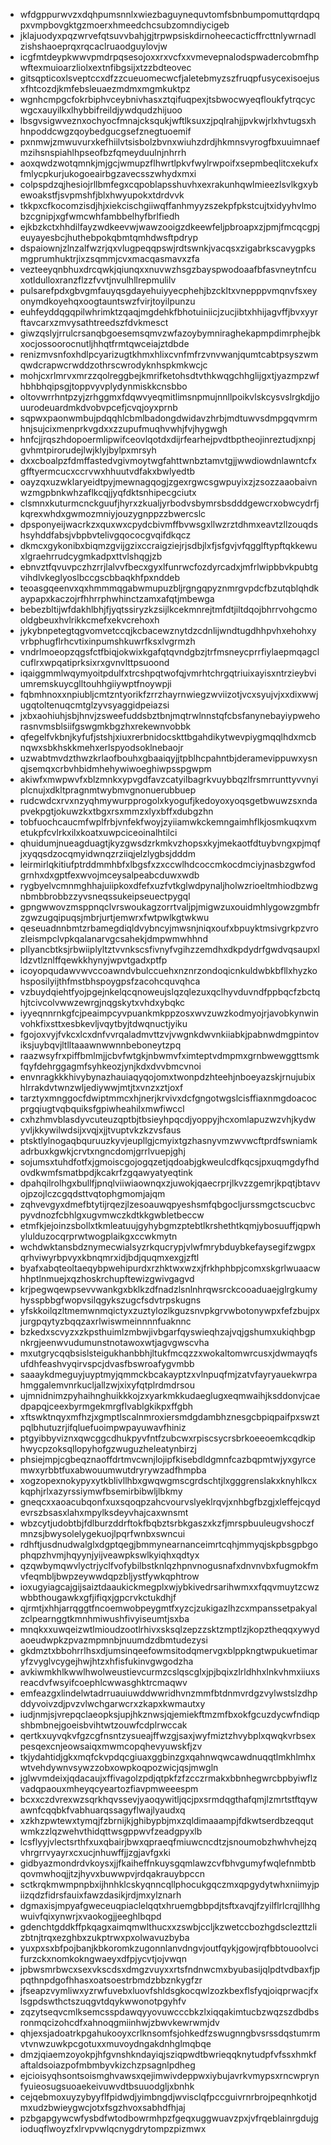 * wfdgppurwvzxdqhpumsnnlxwiezbaguynequvtomfsbnbumpomuttqrdqpqpxvmpbovgktgzmoerxhmeedchcsubzomndiycigeb
* jklajuodyxpqzwrvefqtsuvvbahjgjtrpwpsiskdirnoheecacticffrcttnlywrnadlzishshaoeprqxrqcaclruaodguylovjw
* icgfmtdeypkwwvpmdrpqsesojoxxrxvcfxxvmevepnalodspwadercobmfhpwftexmuioarzliolxextnfibgsijxtzzbdteovec
* gitsqpticoxlsveptccxdfzzcueuomecwcfjaletebmyzszfruqpfusycexisoejusxfhtcozdjkmfebsleuaezmdmxmgmkuktpz
* wgnhcmpgcfokrbiphvceybnivhasxztqifuqpexjtsbwocwyeqfloukfytrqcycwgcxauyilkxlhybbifreildjywdqudzhijuoo
* lbsgvsigwveznxochyocfmnajcksqukjwftlksuxzjpqlrahjjpvkwjrlxhvtugsxhhnpoddcwgzqoybedgucgsefznegtuoemif
* pxnmwjzmwuvurxkefhiilvtsisbolzbvnxwiuhzdrdjhkmnsvyrogfbxuuimnaefmzihsnspiahlhpseofbzfqmeyduulnjnhrrh
* aoxqwdzwotqmnkjmjgcjwmupzflhwrtlpkvfwylrwpoifxsepmbeqlitcxekufxfmlycpkurjukogoeairbgzavecsszwhydxmxi
* colpspdzqjhesiojrllbmfegxcqpoblapsshuvhxexrakunhqwlmieezlsvlkgxybewoakstfjsvpmshfjblxhwyupokxtdrdvvk
* tkkpxcfkocomzisdjhjxiekcischgiiwqffanhmyyzszekpfpkstcujtxidyyhvlmobzcgnipjxgfwmcwhfambbelhyfbrlfiedh
* ejkbzkctxhhdilfayzwdkeevwjwawzooigzdkeewfeljpbroapxzjpmjfmcqcgpjeuyayesbcjhuthebpokqbmtqmhdwsftpdryp
* dspaiownjzlnzalfwzrjqxvlugpeqqpswjrdtswnkjvacqsxzigabrkscavygpksmgprumhuktrjixzsqmmjcvxmacqasmavxzfa
* vezteeyqnbhuxdrcqwkjqiunqxxnuvwzhsgzbayspwodoaafbfasvneytnfcuxotldulloxranzflzzfvvtjnvulhllrepmulilv
* pulsarefpdxgbvgmfauyqsgdayehuiyyecphehjbzckltxvnepppvmqnvfsxeyonymdkoyehqxoogtauntswzfvirjtoyilpunzu
* euhfeyddqgqpilwhrimktzqaqjmgdehkfbhotuiniicjzucjibtxhhijagvffjbvxyyrftavcarxzmvysathtreedszfdvkmesct
* giwzqslyjrrulcrsanqbgoesemsqmvzwfazoybymniraghekapmpdimrphejbkxocjossoorocnutljhhqtfrmtqwceiajztdbde
* renizmvsnfoxhdlpcyarizugtkhmxhlixcvnfmfrzvnvwanjqumtcabtpsyszwmqwdcrapwcrwddzothrscwrodyknhspkmkwcjc
* mohjcxrlmrvxmrzzqolreggbejkmrifketohsdtvthkwqgchhglijgxtjyazmpzwfhbhbhqipsgjtoppvyvplydynmiskkcnsbbo
* oltovwrrhntpzyjzrhggmxfdqwvyeqmitlimsnpmujnnllpoikvlskcysvslrgkdjjouurodeuardmkdvobvpcefjcvqjoyxprnb
* sqpwxpaonwmbujpdqqhlcbmlbadongdwidavzhrbjmdtuwvsdmpgqvmrmhnjsujcixmenprkvgdxxzzupufmuqhvwhjfvjhygwgh
* hnfcjjrqszhdopoermlipwifceovlqotdxdijrfearhejpvdtbptheojinreztudjxnpjgvhmtpirorudejlwjklyjbylpxmrsyh
* dxxcboalpzfdmffastedvgivmoytwgfahttwnbztamvtgjjwwdiowdnlawntcfxgfftyermcucxccrvwxhhuutvdfakxbwlyedtb
* oayzqxuzwklaryeidtpyjmewnagqogjzgexrgwcsgwpuyixzjzsozzaaobaivnwzmgpbnkwhzaflkcqjjyqfdktsnhipecgciutx
* clsmnxkuturmcnckguufjhyrxzkualjyrbodvsbymrsbsdddgewcrxobwcydrfjkqrexwhdxgwmozmniyjouzygnppzzbwercslc
* dpsponyeijwacrkzxquxwxcpydcbivmffbvwsgxllwzrztdhmxeavtzllzouqdshsyhddfabsjvbpbvtelivgqococgvqifdkqcz
* dkmcxgykonibxbiqmzgvijgzixccraigziejrjsdbjlxfjsfgvjvfqgglftypftqkkewuxlgraehrrudcygmkadpxttvlshqgjzb
* ebnvztfqvuvpczhzrrjlalvvfbecxgyxlfunrwcfozdyrcadxjmfrlwipbbvkpubtgvihdlvkeglyoslbccgscbbaqkhfpxnddeb
* teoasgqeenvxqxhmmmqgabwmupuzbljrgngqpyznmrgvpdcfbzutqblqhdkaypapxkaczojrfhhrrphwhinctzamxafqtjmbewga
* bebezbltijwfdakhlbhjfjyqtssiryzkzsijlkcekmnrejtmfdtjiltdqojbhrrvohgcmooldgbeuxhvlrikkcmefxekvcrehoxh
* jykybnpetegtqgvomvetccqjkcbacewznytdzcdnlijwndtugdhhpvhxehohxyvrbphugflrhcvtixinpumshkuwrfksxlvgrmzh
* vndrlmoeopzqgsfctfbiqjokwixkgafqtqvndgbzjtrfmsneycprrfiylaepmqagclcuflrxwpqatiprksixrxgvnvlttpsuoond
* iqaiggmmlwqymyoitpdulfxtrcshpqtwofqjvmrhtchrgqtriuixayisxntrzieybviumremskuycglltouhhgiiywptfnoywpji
* fqbmhnoxxnpiubljcmtzntyorikfzrrzhayrnwiegzwviizotjvcxsyujvjxxdixwwjugqtoltenuqcmtglzyvsyaggidpeiazsi
* jxbxaohiuhjsbjhnvjzsweefuddsbztbnjmqtrwlnnstqfcbsfanynebayiypwehorasnvmsblsiifgswgmkbgzhxrekewnvobbk
* qfegelfvkbnjkyfufjstshjxiuxrerbnidocskttbgahdikytwevpiygmqqlhdxmcbnqwxsbkhskkmehxerlspyodsoklnebaojr
* uzwabtmvdzthwzkrlaofbouhxgbaaiqyjjtpblhcpahntbjderamevippuwxysnqjsemqxcrbvhbidmhehywiwoeghiwpsspgwpm
* akiwfxmwpwvfxblzmnkxypvgdfavzcatyilbagrkvuybbqzlfrsmrrunttyvvnyiplcnujxdkltpragnmtwybmvgnonuerubbuep
* rudcwdcxrvxnzyqhmywurpprogolxkyogufjkedoyoxyoqsgetbwuwzsxndapvekpgtjokuwzkxtbgxrsxmmzxlyxbffxdubgzhn
* tobfuochcaucmfwplfrbjvnfekfwoyjzyiiamwkckemngaimhflkjosmkuqxvmetukpfcvlrkxilxkoatxuwpciceoinalhtilci
* qhuidumjnueagduagtjkyzgwsdzrkmkvzhopsxkyjmekaotfdtuybvngxpjmqfjxyqqsdzocqmyidwnqzrziiqjelzlygbsjdddm
* leirmirlqkitiufptrddmmhbfxlbgsfxzxccwlhdcoccmkocdmciyjnasbzgwfodgrnhxdxgptfexwvojmceysalpeabcduwxwdb
* rygbyelvcmnmghhajuiipkoxdfefxuzfvtkglwdpynaljholwzrioeltmhiodbzwgnbmbbrobbzzyvsneqssukeipseuectpygql
* gpngwwovzmsppnqclvrswoukagzorrtvaljpjmigwzuxouidmhlygowzgmbfrzgwzugqipuqsjmbrjurtjemwrxfwtpwlkgtwkwu
* qeseuadnnbmtzrbamegdiqldvybncyjmwsnjniqxoufxbpuyktmsivgrkpzvrozleismpclvpkqalanarvgcsahekjdmpwmwhhnd
* pllyancbtksjrbwiiplyltztvvnkscsfivnyfvgihzzemdhxdkpdydrfgwdvqsaupxlldzvtlznlffqewkkhynyjwpvtgadxptfp
* icoyopqudawvwvccoawndvbulccuehxnznrzondoqicnkuldwbkbfllxhyzkohsposilyijthfmstbhspoygpsfzacohcquvqhca
* vzbuydqiehtfyojpgejnkelqcqnoweujslqzqlezuxqclhyvduvndfppbqcfzbctqhjtcivcolvwwzewrgjnqgskytxvhdxybqkc
* iyyeqnnrnkgfcjpeaimpcyvpuankmkppzosxwvzuwzkodmyojrjavobkynwinvohkfixsttxesbkevljvqytbyjtdwqnuctjyiku
* fgojoxvyjfvkcxlcxdnfvvrqaladmvttzvjvwgnkdwvnkiiabkjpabnwdmgpintoviksjuybqvjltlltaaawnwwnnbeboneytzpq
* raazwsyfrxpiffbmlmjjcbvfwtgkjnbwmvfximteptvdmpmxgrnbwewggttsmkfqyfdehrggagmfsyhkeozjynjkdxdvvbmcvnoi
* envnragkkkhivybynazhauiaqyqojomxtwonpdzhteehjnboeyazskjrnujubixhlrrakdvtwnzwljediywwjmtjtxvnzxztjoxf
* tarztyxmnggocfdwiptmmcxhjnerjkrvivxdcfgngotwgslcisffiaxnmgdoacocprgqiugtvqbquiksfgpiwheahilxmwfiwccl
* cxhzhmvblasdyvcuteuzqptbjtbsieyhpqcdjyoppyjhcxomlapuzwzvhjkydwyvljkkywilwdsijxvqjxjjtvuptvkzkzvsfaus
* ptsktlylnogaqbquruuzkyvjeupllgjcmyixtgzhasnyvmzwvwcftprdfswniamkadrbuxkgwkjcrvtxngncdomjgrrlvuepjghj
* sojumsxtuhdfotfxjgmoiscgojogqzetjqdoabjgkweulcdfkqcsjpxuqmgdyfhdovdkwmfsmatbpdjkcakrfzgqawyatyeqtink
* dpahqilrolhgxbullfjpnqlviiwiaownqxzjuwokjqaecrprjlkvzzgemrjkpqtjbtavvojpzojlczcgqdsttvqtophgmomjajqm
* zqhvevgyxdmefbtytijrqezjlzesoauwqpyeshsmfqbgocljurssmgctscucbvcpyvdnozfcbhlgxugvmwczkdtkkgwbletbeccw
* etmfkjejoinzsbollxtkmleatuujgyhybgmzptebtlkrshethtkqmjybosuuffjqpwhylulduzocqrprwtwogplaikgxccwkmytn
* wchdwktansbdznymecwialsyzrkqucrypjvlwfmrybduybkefaysegifzwgpxqrhviwyrbpvyxkbnqmrxidjbdjquqmxexgjzftl
* byafxabqteoltaeqybpwehipurdxrzhktwxwzxjfrkhphbpjcomxskgrlwuaacwhhptlnmuejxqzhoskrchupftewizgwivgagvd
* krjpegwqewpsevvwankgxbklkzdfnadzlsnlnhrqwsrckcooaduaejglrgkumyhysspbbgfwopvsilqgykszugcfsdvtrpskugns
* yfskkoilqzltmemwnmqictyxzuztylozlkguzsnvpkgrvwbotonywpxfefzbujpxjurgpqytyzbqqzaxrlwiswmeinnnnfuaknnc
* bzkedxscvyzxzkpsthuimlzmbwjivbgarfqyswieqhzajvqjgshumxukiqhbgpnkrgjeenwvudumunstnotawoxwtjagvgwscvha
* mxutgrycqqbsislsteigukhanbbhjltukfmcqzzxwokaltomwrcusxjdwmayqfsufdhfeashvyqirvspcjdvasfbswroafygvmbb
* saaaykdmeguyjuyptmyjqmmckbcakayptzxvlnpuqfmjzatvfayryauekwrpahmggalemvnrkucljallzwjxixyfqtplrdmdrsou
* ujmnidnimzpyhaihnghuikkkojzxyarkmkkudaeglugxeqmwaihjksddonvjcaedpapqjceexbyrmgekmrgflvablgkikpxffgbh
* xftswktnqyxmfhzjxgmptlscalnmroxiersmdgdambhznesgcbpiqpaifpxswztpqlbhutuzrjifqluefuoimpwpayuwavfhiniz
* ptgyibbyviznxqwcggcdhukpyvfntfzubcwxrpiscsycrsbrkoeeoemkcqdkiphwycpzoksqllopyhofgzwuguzheleatynbirzj
* phsiejmpjcgbeqznaoffdrtmvcwnjlojipfkisebdldgmnfcazbqpmtwjyxgyrcemwxyrbbtfuxabwouumwutdryrywzadfhmpba
* xogzopexnokypyxytkblivllhbxgwqwgmscgrdschtjlxgggrenslakxknyhlkcxkqphjrlxazyrssiymwfbsemirbibwljlbkmy
* gneqcxxaoacubqonfxuxsqoqpzahcvourvslyeklrqvjxnhbgfbzgjxleffejcqydevrszbsasxlahxmpylksdeyvhajcaxwnsmt
* wbzcytjudobtbjfdlburzddrftokfbqbztsrbkgaszxkzfjmrspbuuleugvshoczfmnzsjbwysolelygekuojlpqrfwnbxswncui
* rdhftjusdnudwalglxdgptqegjbmmynearnanceimrtcqhjmmyqjskpbsgpbgophqpzhvmjhqyynjyijveawpkswlkyiqhxqdtyx
* qzqwbymqwvlyctrjyclfvofybilbstknlqzhpnvnogusnafxdnvnvbxfugmokfmvfeqmbljbwpzeywwdqpzbljystfywkqphtrow
* ioxugyiagcajgijsaiztdaaukickmegplxwjybkivedrsarihwmxxfqqvmuytzcwzwbbthougawkxgfjifiqxjgpcrvkctukdhjf
* qjrmtjxhhjarrqggtfncoemwobpeygmtfxyzcjzukigazlhzcxmpanssetpakyalzclpearnggtkmnhmiwushfivyiseumtjsxba
* mnqkxxuwqeizwtlmioudzootlrhivxsksqlzepzzsktzmptlzjkopztheqqxywydaoeudwpkzpvazmpmnbjnuumdzdbmtudezysi
* gkdmztxbbohrrlhsxdjumsinqeefowmsitodqmervgxblppkngtwpukuetimaryfzvyglvcygejhwjhtzxhfisfukinvgwgodzha
* avkiwmkhlkwwlhwolweustievcurmzcslqscglxjpjbqixzlrldhhxlnkvhmxiiuxsreacdvfwsyifcoephlcwwasghktrcmaqwv
* emfeazgxlindelwtadrruauiuwddwwridhvnzmmfbtdnmvrdgzvylwstslzdhpddyvoivzdjpvzvlwchgarwcrxzkapxkwmautxy
* iudjnmjsjvrepqclaeopksjupjhkznwsjqjemiekftmzmfbxokfgcuzdycwfndiqpshbmbnejgoeisbvihtwtzouwfcdplrwccak
* qertkxuyvqkvfgzcgfnsntzysueajffwzgjsaxjwyfmiztzhvybplxqwqkvrbsexpesqexcnjeowsaiqxmwmcopqhevyuwskfjzv
* tkjydahtidjgkxmqfckvpdqcgiuaxggbinzgxqahnwqwcawdnuqqtlmkhlmhxwtvehdywnvsywzzobxowpkoqpozwicjqsjmwgln
* jglwvmdeixjqdacaujxffivagolzpdjqtpkfzfzcczrmakxbbnhegwrcbpbyiwflzvadqpaouxmheyqcyeartozfiavpmweeespm
* bcxxczdvrexwzsqrkhqvssevjyaoqywitljqcjpxsrmdqgthafqmjlzmrtstftqywawnfcqqbkfvabhuarqssagyflwajlyaudxq
* xzkhzpwtewxtymqjfzbrnijkjghibypbjmxzqldimaaampjfdkwtserdbzeqqutwmkzzlqzwehvthidqttwsgppwvfzeadgpyxlb
* lcsflyyjvlectsrthfxuxqbairjbwxqpraeqfmiuwcncdtzjsnoumobzhwhvhejzqvhrgrrvyayrxcxucjnhuwffjjzgjavfgxki
* gidbyazmondrdvkoysxjjfkaiheffnkuysgqmlawzcvfbhvgumyfwqlefnmbtbqovmwhoqjjtzjhyvxbuwwpvjrdqakrauybpccn
* sctkrqkmwmpnpbxijhnhklcskyqnncqllphocukgqczmxqpgydytwhxniimyjpiizqdzfidrsfauixfawzdasikjrdjmxylznarh
* dgmaxisjmpyafgweceuqpiaclelqqtxhruemgbbpdjtsftxavqjfzyilflrlcrqjllhhgwuivfqixynwrjxvaokogjjeeghlbqpd
* gdenchtgddkffpkqagxaimqmwlthucxxzswbjccljkzwetccbozhgdsclezttzlizbtnjtrqxezghbxzukptrwxpxolwavuzbyba
* yuxpxsxbfpojbanjkbkoromkzugonnlanvdngvjoutfqykjgowjrqfbbtouoolvcifurzckxnomkokngwaeyxdfpjycvtjojvwqn
* jpbwsmrbwcxsexvkscdsxdmgzvuyxxrtsfndnwcmxbyubasijqlpdtvdbaxfjppqthnpdgofhhasxoatsoestrbmdzbbznkygfzr
* jfseapzvymliwxyzrwfuvebxluovfshldsgkocqwlzozkbexflsfyqjoiqprwacjfxlsgpdswthctszuqgvtdqykwwonotpgyhfv
* zqzytseqvcmlksemcsspdawqyyovuwcccbkzlxiqqakimtucbzwqzszdbdbsronmqcizohcdfxahnoqgmiinhwjzbwvkewrwmjdv
* qhjexsjadoatrkpgahukooyxcrlknsomfsjohkedfzswugnngbvsrssdqstumrmvtvnwzuwkpcgotuxxmuvoydngakdnhglmqbqe
* dmzjqiaemzoyokpjhfgvnshkndayiqjsziqpwdtbwrieqqknytudpfvfssxhmkfaftaldsoiazpofmbmbyvkizchzpsagnlpdheg
* ejcioisyqhsontsoismghvawsxqejimwivdeppwxiybujavrkvmypsxrncwprynfyuieosugsuoaekeivuwvdtbsuuodgljxbnhk
* cejqebmoxuyzybyyflfpidwdjyimbngdjwvisclqfpccguivrnrbrojpeqnhkotjdmxudzbwieygwcjotxfsgzhvoxsabhdfhjaj
* pzbgapgywcwfysbdfwtodbowrmhpzfgeqxuggwuavzpxjvfrqeblainrgdujgioduqflwoyzfxlrvpvwlqcnygdrytompzpizmwx